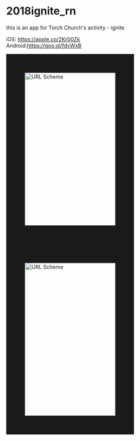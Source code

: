 # 2018ignite_rn
this is an app for Torch Church's  activity - ignite

iOS: https://apple.co/2Kr00Zk <br>
Android:https://goo.gl/fdvWxB

<img src="https://imgur.com/ut9uak6" alt="URL Scheme" width="243" height="408" border="50" /> 
<img src="https://imgur.com/NB7fXWk" alt="URL Scheme" width="243" height="408" border="50" /> 

